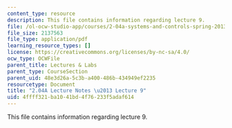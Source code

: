 ```yaml
---
content_type: resource
description: This file contains information regarding lecture 9.
file: /ol-ocw-studio-app/courses/2-04a-systems-and-controls-spring-2013/4ffff321ba1041bd4f76233f5adaf614_MIT2_04AS13_Lecture9.pdf
file_size: 2137563
file_type: application/pdf
learning_resource_types: []
license: https://creativecommons.org/licenses/by-nc-sa/4.0/
ocw_type: OCWFile
parent_title: Lectures & Labs
parent_type: CourseSection
parent_uid: 48e3d26a-5c3b-a400-486b-434949ef2235
resourcetype: Document
title: "2.04A Lecture Notes \u2013 Lecture 9"
uid: 4ffff321-ba10-41bd-4f76-233f5adaf614
---
```

This file contains information regarding lecture 9.